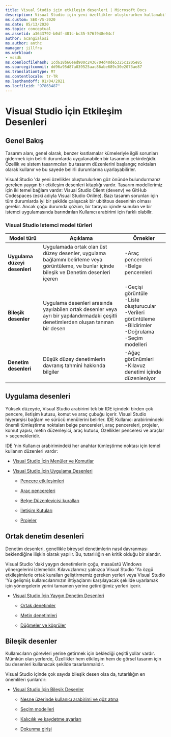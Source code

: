 ```yaml
---
title: Visual Studio için etkileşim desenleri | Microsoft Docs
description: Visual Studio için yeni özellikler oluştururken kullanabileceğiniz yaygın etkileşim desenleri Kitaplığı hakkında bilgi edinin.
ms.custom: SEO-VS-2020
ms.date: 05/13/2020
ms.topic: conceptual
ms.assetid: a3643792-b0df-481c-bc35-576f948e04cf
author: acangialosi
ms.author: anthc
manager: jillfra
ms.workload:
- vssdk
ms.openlocfilehash: 1cd618b66eed900c2436704d40de5325c1205e85
ms.sourcegitcommit: dd96a95d87a039525aac86abe689c30e2073ae87
ms.translationtype: MT
ms.contentlocale: tr-TR
ms.lasthandoff: 01/04/2021
ms.locfileid: "97863487"
---
```

# <a name="interaction-patterns-for-visual-studio"></a>Visual Studio İçin Etkileşim Desenleri
## <a name="overview"></a>Genel Bakış
 Tasarım alanı, genel olarak, benzer kısıtlamalar kümeleriyle ilgili sorunları gidermek için belirli durumlarda uygulanabilen bir tasarımın çekirdeğidir. Özellik ve sistem tasarımcıları bu tasarım düzenlerini başlangıç noktaları olarak kullanır ve bu sayede belirli durumlarına uyarlayabilirler.

 Visual Studio 'da yeni özellikler oluşturulurken göz önünde bulundurmanız gereken yaygın bir etkileşim desenleri kitaplığı vardır. Tasarım modellerimiz için iki temel bağlam vardır: Visual Studio Client (devenv) ve GitHub Codespaces (eski adıyla Visual Studio Online). Bazı tasarım sorunları için tüm durumlarda iyi bir şekilde çalışacak bir ubititous deseninin olması gerekir. Ancak çoğu durumda çözüm, bir tarayıcı içinde sunulan ve bir istemci uygulamasında barındırılan Kullanıcı arabirimi için farklı olabilir.

### <a name="visual-studio-client-pattern-types"></a>Visual Studio Istemci model türleri

|Model türü|Açıklama|Örnekler|
|------------------|-----------------|--------------|
|**Uygulama düzeyi desenleri**|Uygulamada ortak olan üst düzey desenler, uygulama bağlamını belirleme veya görüntüleme, ve bunlar içinde bileşik ve Denetim desenleri içeren|-Araç pencereleri<br />-Belge pencereleri|
|**Bileşik desenler**|Uygulama desenleri arasında yayılabilen ortak desenler veya ayrı bir yapılandırmadaki çeşitli denetimlerden oluşan tanınan bir desen|-Geçişi görüntüle<br />-Liste oluşturucular<br />-Verileri görüntüleme<br />-Bildirimler<br />-Doğrulama<br />-Seçim modelleri|
|**Denetim desenleri**|Düşük düzey denetimlerin davranış tahmini hakkında bilgiler|-Ağaç görünümleri<br />-Kılavuz denetimi içinde düzenleniyor|

## <a name="application-patterns"></a>Uygulama desenleri
 Yüksek düzeyde, Visual Studio arabirimi tek bir IDE içindeki birden çok pencere, iletişim kutusu, komut ve araç çubuğu içerir. Visual Studio hiyerarşisi bağlam ve sürücü menülerini belirler. IDE Kullanıcı arabirimindeki önemli tümleştirme noktaları belge pencereleri, araç pencereleri, projeler, komut yapısı, metin düzenleyici, araç kutusu, Özellikler penceresi ve araçlar > seçenekleridir.

 IDE 'nin Kullanıcı arabirimindeki her anahtar tümleştirme noktası için temel kullanım düzenleri vardır:

- [Visual Studio İçin Menüler ve Komutlar](../../extensibility/ux-guidelines/menus-and-commands-for-visual-studio.md)

- [Visual Studio İçin Uygulama Desenleri](../../extensibility/ux-guidelines/application-patterns-for-visual-studio.md)

  - [Pencere etkileşimleri](../../extensibility/ux-guidelines/application-patterns-for-visual-studio.md#BKMK_WindowInteractions)

  - [Araç pencereleri](../../extensibility/ux-guidelines/application-patterns-for-visual-studio.md#BKMK_ToolWindows)

  - [Belge Düzenleyicisi kuralları](../../extensibility/ux-guidelines/application-patterns-for-visual-studio.md#BKMK_DocumentEditorConventions)

  - [İletişim Kutuları](../../extensibility/ux-guidelines/application-patterns-for-visual-studio.md#BKMK_Dialogs)

  - [Projeler](../../extensibility/ux-guidelines/application-patterns-for-visual-studio.md#BKMK_Projects)

## <a name="common-control-patterns"></a>Ortak denetim desenleri
 Denetim desenleri, genellikle bireysel denetimlerin nasıl davranması beklendiğine ilişkin olarak yapılır. Bu, tutarlılığın en kritik olduğu bir alandır.

 Visual Studio 'daki yaygın denetimlerin çoğu, masaüstü Windows yönergelerini izlemelidir. Kılavuzlarımız yalnızca Visual Studio 'Ya özgü etkileşimlerle ortak kuralları geliştirmemiz gereken yerleri veya Visual Studio 'Yu gelişmiş kullanıcılarımızın ihtiyaçlarını karşılayacak şekilde uyarlamak için yönergelerin yerini tamamen yerine getirdiğimiz yerleri içerir.

- [Visual Studio İçin Yaygın Denetim Desenleri](../../extensibility/ux-guidelines/common-control-patterns-for-visual-studio.md)

  - [Ortak denetimler](../../extensibility/ux-guidelines/common-control-patterns-for-visual-studio.md#BKMK_CommonControls)

  - [Metin denetimleri](../../extensibility/ux-guidelines/common-control-patterns-for-visual-studio.md#BKMK_TextControls)

  - [Düğmeler ve köprüler](../../extensibility/ux-guidelines/common-control-patterns-for-visual-studio.md#BKMK_ButtonsAndHyperlinks)

## <a name="composite-patterns"></a>Bileşik desenler
 Kullanıcıların görevleri yerine getirmek için beklediği çeşitli yollar vardır. Mümkün olan yerlerde, Özellikler hem etkileşim hem de görsel tasarım için bu desenleri kullanacak şekilde tasarlanmalıdır.

 Visual Studio içinde çok sayıda bileşik desen olsa da, tutarlılığın en önemlileri şunlardır:

- [Visual Studio İçin Bileşik Desenler](../../extensibility/ux-guidelines/composite-patterns-for-visual-studio.md)

  - [Nesne üzerinde kullanıcı arabirimi ve göz atma](../../extensibility/ux-guidelines/composite-patterns-for-visual-studio.md#BKMK_OnObjectUI)

  - [Seçim modelleri](../../extensibility/ux-guidelines/composite-patterns-for-visual-studio.md#BKMK_SelectionModels)

  - [Kalıcılık ve kaydetme ayarları](../../extensibility/ux-guidelines/composite-patterns-for-visual-studio.md#BKMK_PersistenceAndSavingSettings)

  - [Dokunma girişi](../../extensibility/ux-guidelines/composite-patterns-for-visual-studio.md#BKMK_TouchInput)
